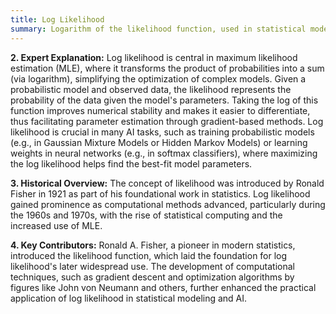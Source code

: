 ```yaml
---
title: Log Likelihood
summary: Logarithm of the likelihood function, used in statistical models to measure how well a model explains a given set of data.
---
```

**2. Expert Explanation:** Log likelihood is central in maximum likelihood estimation (MLE), where it transforms the product of probabilities into a sum (via logarithm), simplifying the optimization of complex models. Given a probabilistic model and observed data, the likelihood represents the probability of the data given the model's parameters. Taking the log of this function improves numerical stability and makes it easier to differentiate, thus facilitating parameter estimation through gradient-based methods. Log likelihood is crucial in many AI tasks, such as training probabilistic models (e.g., in Gaussian Mixture Models or Hidden Markov Models) or learning weights in neural networks (e.g., in softmax classifiers), where maximizing the log likelihood helps find the best-fit model parameters.

**3. Historical Overview:** The concept of likelihood was introduced by Ronald Fisher in 1921 as part of his foundational work in statistics. Log likelihood gained prominence as computational methods advanced, particularly during the 1960s and 1970s, with the rise of statistical computing and the increased use of MLE.

**4. Key Contributors:** Ronald A. Fisher, a pioneer in modern statistics, introduced the likelihood function, which laid the foundation for log likelihood's later widespread use. The development of computational techniques, such as gradient descent and optimization algorithms by figures like John von Neumann and others, further enhanced the practical application of log likelihood in statistical modeling and AI.